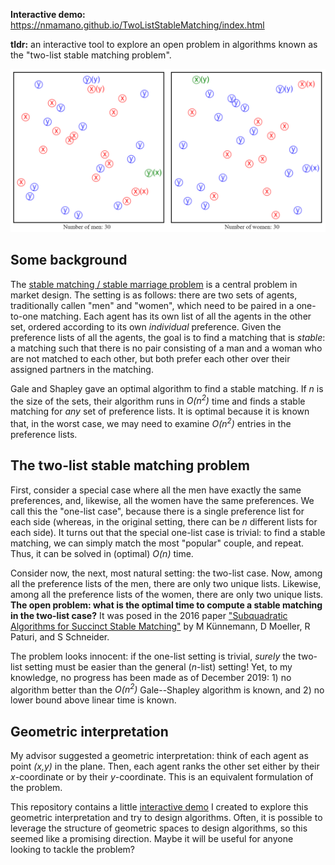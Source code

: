 
**Interactive demo:**
https://nmamano.github.io/TwoListStableMatching/index.html

**tldr:** an interactive tool to explore an open problem in algorithms known as the "two-list stable matching problem".

[![Illustration](illustration.PNG "Geometric interpretation. The green pair is the only pair with each other as first choice.")](https://nmamano.github.io/TwoListStableMatching/index.html)

## Some background
The [stable matching / stable marriage problem](https://en.wikipedia.org/wiki/Stable_marriage_problem) is a central problem in market design. The setting is as follows: there are two sets of agents, traditionally callen "men" and "women", which need to be paired in a one-to-one matching. Each agent has its own list of all the agents in the other set, ordered according to its own *individual* preference. Given the preference lists of all the agents, the goal is to find a matching that is *stable*: a matching such that there is no pair consisting of a man and a woman who are not matched to each other, but both prefer each other over their assigned partners in the matching.

Gale and Shapley gave an optimal algorithm to find a stable matching. If *n* is the size of the sets, their algorithm runs in *O(n<sup>2</sup>)* time and finds a stable matching for *any* set of preference lists. It is optimal because it is known that, in the worst case, we may need to examine *O(n<sup>2</sup>)* entries in the preference lists.

## The two-list stable matching problem

First, consider a special case where all the men have exactly the same preferences, and, likewise, all the women have the same preferences. We call this the "one-list case", because there is a single preference list for each side (whereas, in the original setting, there can be *n* different lists for each side). It turns out that the special one-list case is trivial: to find a stable matching, we can simply match the most "popular" couple, and repeat. Thus, it can be solved in (optimal) *O(n)* time.

Consider now, the next, most natural setting: the two-list case. Now, among all the preference lists of the men, there are only two unique lists. Likewise, among all the preference lists of the women, there are only two unique lists.
**The open problem: what is the optimal time to compute a stable matching in the two-list case?** It was posed in the 2016 paper ["Subquadratic Algorithms for Succinct Stable Matching"](https://arxiv.org/pdf/1510.06452.pdf) by M Künnemann, D Moeller, R Paturi, and S Schneider.

The problem looks innocent: if the one-list setting is trivial, *surely* the two-list setting must be easier than the general (*n*-list) setting! Yet, to my knowledge, no progress has been made as of December 2019: 1) no algorithm better than the *O(n<sup>2</sup>)* Gale--Shapley algorithm is known, and 2) no lower bound above linear time is known.

## Geometric interpretation


My advisor suggested a geometric interpretation: think of each agent as point *(x,y)* in the plane. Then, each agent ranks the other set either by their *x*-coordinate or by their *y*-coordinate. This is an equivalent formulation of the problem.

This repository contains a little [interactive demo](https://nmamano.github.io/TwoListStableMatching/index.html) I created to explore this geometric interpretation and try to design algorithms. Often, it is possible to leverage the structure of geometric spaces to design algorithms, so this seemed like a promising direction. Maybe it will be useful for anyone looking to tackle the problem?



